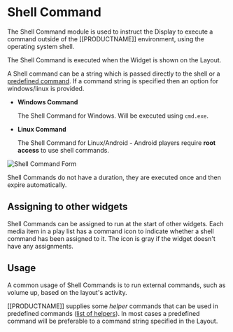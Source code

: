 <!--toc=widgets-->
# Shell Command

The Shell Command module is used to instruct the Display to execute a command
outside of the [[PRODUCTNAME]] environment, using the operating system shell.

The Shell Command is executed when the Widget is shown on the Layout.

A Shell command can be a string which is passed directly to the shell or a
[predefined command](displays_commands.html). If a command string is specified
then an option for windows/linux is provided.

- **Windows Command**

    The Shell Command for Windows. Will be executed using `cmd.exe`.

- **Linux Command**

    The Shell Command for Linux/Android - Android players require **root
    access** to use shell commands.

![Shell Command Form](img/media_shellcommand_form.png)

Shell Commands do not have a duration, they are executed once and then expire
automatically.

## Assigning to other widgets

Shell Commands can be assigned to run at the start of other widgets. Each media
item in a play list has a command icon to indicate whether a shell command has
been assigned to it. The icon is gray if the widget doesn't have any
assignments.

## Usage

A common usage of Shell Commands is to run external commands, such as volume up,
based on the layout's activity.

[[PRODUCTNAME]] supplies some *helper* commands that can be used in predefined
commands ([list of helpers](displays_commands.html#helpers)). In most cases a
predefined command will be preferable to a command string specified in the
Layout.

